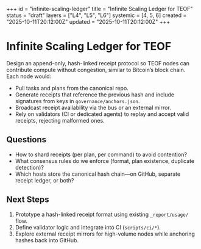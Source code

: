 +++
id = "infinite-scaling-ledger"
title = "Infinite Scaling Ledger for TEOF"
status = "draft"
layers = ["L4", "L5", "L6"]
systemic = [4, 5, 6]
created = "2025-10-11T20:12:00Z"
updated = "2025-10-11T20:12:00Z"
+++
# Infinite Scaling Ledger for TEOF

Design an append-only, hash-linked receipt protocol so TEOF nodes can contribute compute without congestion, similar to Bitcoin’s block chain. Each node would:

- Pull tasks and plans from the canonical repo.
- Generate receipts that reference the previous hash and include signatures from keys in `governance/anchors.json`.
- Broadcast receipt availability via the bus or an external mirror.
- Rely on validators (CI or dedicated agents) to replay and accept valid receipts, rejecting malformed ones.

## Questions
- How to shard receipts (per plan, per command) to avoid contention?
- What consensus rules do we enforce (format, plan existence, duplicate detection)?
- Which hosts store the canonical hash chain—on GitHub, separate receipt ledger, or both?

## Next Steps
1. Prototype a hash-linked receipt format using existing `_report/usage/` flow.
2. Define validator logic and integrate into CI (`scripts/ci/*`).
3. Explore external receipt mirrors for high-volume nodes while anchoring hashes back into GitHub.
